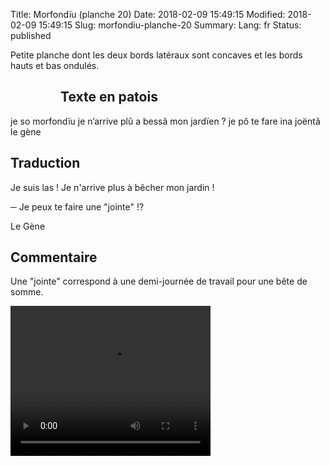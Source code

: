 Title: Morfondïu (planche 20)
Date: 2018-02-09 15:49:15
Modified: 2018-02-09 15:49:15
Slug: morfondiu-planche-20
Summary: 
Lang: fr
Status: published

Petite planche dont les deux bords latéraux sont concaves et les bords hauts et bas ondulés.

<figure class="image-block" style="float: left;">
  <img alt="" src="{static}/images/planche_20.png">
  <figcaption style="max-width: 363px"></figcaption>
</figure>

## Texte en patois
je so morfondïu je n’arrive plû a bessâ mon jardïen ? je pô te fare ina joëntâ      le gène

## Traduction
Je suis las ! Je n'arrive plus à bêcher mon jardin !

─   Je peux te faire une "jointe" !?

Le Gène

## Commentaire
Une "jointe" correspond à une demi-journée de travail pour une bête de somme.



<video width="320" height="240" controls>
  <source src="https://d1njpgd0ygatdn.cloudfront.net/video_20.mp4" type="video/mp4">
</video>
